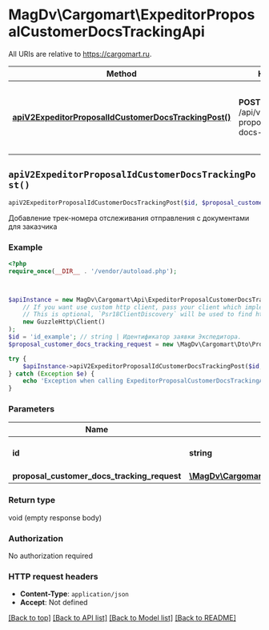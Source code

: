 # MagDv\Cargomart\ExpeditorProposalCustomerDocsTrackingApi

All URIs are relative to https://cargomart.ru.

Method | HTTP request | Description
------------- | ------------- | -------------
[**apiV2ExpeditorProposalIdCustomerDocsTrackingPost()**](ExpeditorProposalCustomerDocsTrackingApi.md#apiV2ExpeditorProposalIdCustomerDocsTrackingPost) | **POST** /api/v2/expeditor-proposal/{id}/customer-docs-tracking | Добавление трек-номера отслеживания отправления с документами для заказчика


## `apiV2ExpeditorProposalIdCustomerDocsTrackingPost()`

```php
apiV2ExpeditorProposalIdCustomerDocsTrackingPost($id, $proposal_customer_docs_tracking_request)
```

Добавление трек-номера отслеживания отправления с документами для заказчика

### Example

```php
<?php
require_once(__DIR__ . '/vendor/autoload.php');



$apiInstance = new MagDv\Cargomart\Api\ExpeditorProposalCustomerDocsTrackingApi(
    // If you want use custom http client, pass your client which implements `Psr\Http\Client\ClientInterface`.
    // This is optional, `Psr18ClientDiscovery` will be used to find http client. For instance `GuzzleHttp\Client` implements that interface
    new GuzzleHttp\Client()
);
$id = 'id_example'; // string | Идентификатор заявки Экспедитора.
$proposal_customer_docs_tracking_request = new \MagDv\Cargomart\Dto\ProposalCustomerDocsTrackingRequest(); // \MagDv\Cargomart\Dto\ProposalCustomerDocsTrackingRequest

try {
    $apiInstance->apiV2ExpeditorProposalIdCustomerDocsTrackingPost($id, $proposal_customer_docs_tracking_request);
} catch (Exception $e) {
    echo 'Exception when calling ExpeditorProposalCustomerDocsTrackingApi->apiV2ExpeditorProposalIdCustomerDocsTrackingPost: ', $e->getMessage(), PHP_EOL;
}
```

### Parameters

Name | Type | Description  | Notes
------------- | ------------- | ------------- | -------------
 **id** | **string**| Идентификатор заявки Экспедитора. |
 **proposal_customer_docs_tracking_request** | [**\MagDv\Cargomart\Dto\ProposalCustomerDocsTrackingRequest**](../Model/ProposalCustomerDocsTrackingRequest.md)|  |

### Return type

void (empty response body)

### Authorization

No authorization required

### HTTP request headers

- **Content-Type**: `application/json`
- **Accept**: Not defined

[[Back to top]](#) [[Back to API list]](../../README.md#endpoints)
[[Back to Model list]](../../README.md#models)
[[Back to README]](../../README.md)
